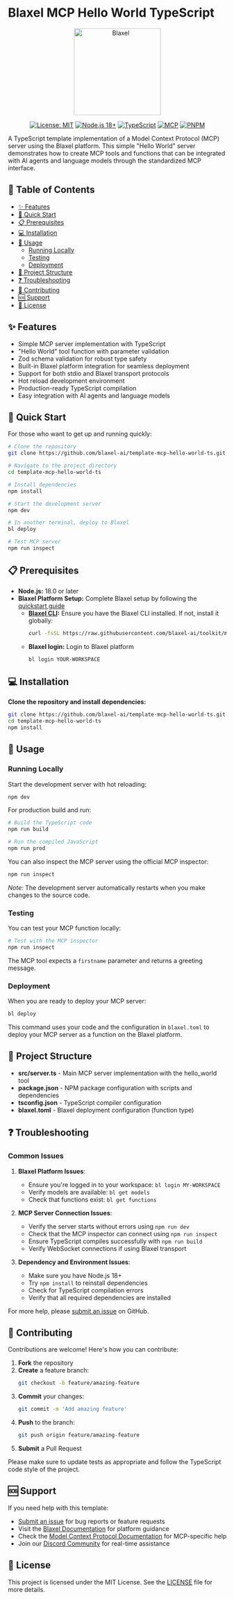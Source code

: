# Blaxel MCP Hello World TypeScript

<p align="center">
  <img src="https://blaxel.ai/logo.png" alt="Blaxel" width="200"/>
</p>

<div align="center">

[![License: MIT](https://img.shields.io/badge/License-MIT-yellow.svg)](https://opensource.org/licenses/MIT)
[![Node.js 18+](https://img.shields.io/badge/node-18+-green.svg)](https://nodejs.org/downloads/)
[![TypeScript](https://img.shields.io/badge/TypeScript-5.8+-blue.svg)](https://www.typescriptlang.org/)
[![MCP](https://img.shields.io/badge/MCP-Protocol-brightgreen.svg)](https://github.com/modelcontextprotocol/servers)
[![PNPM](https://img.shields.io/badge/PNPM-package_manager-orange.svg)](https://pnpm.io/)

</div>

A TypeScript template implementation of a Model Context Protocol (MCP) server using the Blaxel platform. This simple "Hello World" server demonstrates how to create MCP tools and functions that can be integrated with AI agents and language models through the standardized MCP interface.

## 📑 Table of Contents

- [✨ Features](#features)
- [🚀 Quick Start](#quick-start)
- [📋 Prerequisites](#prerequisites)
- [💻 Installation](#installation)
- [🔧 Usage](#usage)
  - [Running Locally](#running-locally)
  - [Testing](#testing)
  - [Deployment](#deployment)
- [📁 Project Structure](#project-structure)
- [❓ Troubleshooting](#troubleshooting)
- [👥 Contributing](#contributing)
- [🆘 Support](#support)
- [📄 License](#license)

## ✨ Features

- Simple MCP server implementation with TypeScript
- "Hello World" tool function with parameter validation
- Zod schema validation for robust type safety
- Built-in Blaxel platform integration for seamless deployment
- Support for both stdio and Blaxel transport protocols
- Hot reload development environment
- Production-ready TypeScript compilation
- Easy integration with AI agents and language models

## 🚀 Quick Start

For those who want to get up and running quickly:

```bash
# Clone the repository
git clone https://github.com/blaxel-ai/template-mcp-hello-world-ts.git

# Navigate to the project directory
cd template-mcp-hello-world-ts

# Install dependencies
npm install

# Start the development server
npm dev

# In another terminal, deploy to Blaxel
bl deploy

# Test MCP server
npm run inspect
```

## 📋 Prerequisites

- **Node.js:** 18.0 or later
- **Blaxel Platform Setup:** Complete Blaxel setup by following the [quickstart guide](https://docs.blaxel.ai/Get-started#quickstart)
  - **[Blaxel CLI](https://docs.blaxel.ai/Get-started):** Ensure you have the Blaxel CLI installed. If not, install it globally:
    ```bash
    curl -fsSL https://raw.githubusercontent.com/blaxel-ai/toolkit/main/install.sh | BINDIR=/usr/local/bin sudo -E sh
    ```
  - **Blaxel login:** Login to Blaxel platform
    ```bash
    bl login YOUR-WORKSPACE
    ```

## 💻 Installation

**Clone the repository and install dependencies:**

```bash
git clone https://github.com/blaxel-ai/template-mcp-hello-world-ts.git
cd template-mcp-hello-world-ts
npm install
```

## 🔧 Usage

### Running Locally

Start the development server with hot reloading:

```bash
npm dev
```

For production build and run:

```bash
# Build the TypeScript code
npm run build

# Run the compiled JavaScript
npm run prod
```

You can also inspect the MCP server using the official MCP inspector:

```bash
npm run inspect
```

_Note:_ The development server automatically restarts when you make changes to the source code.

### Testing

You can test your MCP function locally:

```bash
# Test with the MCP inspector
npm run inspect
```

The MCP tool expects a `firstname` parameter and returns a greeting message.

### Deployment

When you are ready to deploy your MCP server:

```bash
bl deploy
```

This command uses your code and the configuration in `blaxel.toml` to deploy your MCP server as a function on the Blaxel platform.

## 📁 Project Structure

- **src/server.ts** - Main MCP server implementation with the hello_world tool
- **package.json** - NPM package configuration with scripts and dependencies
- **tsconfig.json** - TypeScript compiler configuration
- **blaxel.toml** - Blaxel deployment configuration (function type)

## ❓ Troubleshooting

### Common Issues

1. **Blaxel Platform Issues**:
   - Ensure you're logged in to your workspace: `bl login MY-WORKSPACE`
   - Verify models are available: `bl get models`
   - Check that functions exist: `bl get functions`

2. **MCP Server Connection Issues**:
   - Verify the server starts without errors using `npm run dev`
   - Check that the MCP inspector can connect using `npm run inspect`
   - Ensure TypeScript compiles successfully with `npm run build`
   - Verify WebSocket connections if using Blaxel transport

3. **Dependency and Environment Issues**:
   - Make sure you have Node.js 18+
   - Try `npm install` to reinstall dependencies
   - Check for TypeScript compilation errors
   - Verify that all required dependencies are installed

For more help, please [submit an issue](https://github.com/blaxel-templates/template-mcp-hello-world-ts/issues) on GitHub.

## 👥 Contributing

Contributions are welcome! Here's how you can contribute:

1. **Fork** the repository
2. **Create** a feature branch:
   ```bash
   git checkout -b feature/amazing-feature
   ```
3. **Commit** your changes:
   ```bash
   git commit -m 'Add amazing feature'
   ```
4. **Push** to the branch:
   ```bash
   git push origin feature/amazing-feature
   ```
5. **Submit** a Pull Request

Please make sure to update tests as appropriate and follow the TypeScript code style of the project.

## 🆘 Support

If you need help with this template:

- [Submit an issue](https://github.com/blaxel-templates/template-mcp-hello-world-ts/issues) for bug reports or feature requests
- Visit the [Blaxel Documentation](https://docs.blaxel.ai) for platform guidance
- Check the [Model Context Protocol Documentation](https://github.com/modelcontextprotocol/servers) for MCP-specific help
- Join our [Discord Community](https://discord.gg/G3NqzUPcHP) for real-time assistance

## 📄 License

This project is licensed under the MIT License. See the [LICENSE](LICENSE) file for more details.